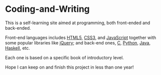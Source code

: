 # Coding-and-Writing

This is a self-learning site aimed at programming, both front-ended and back-ended. 

Front-end languages includes [HTML5](</HTML5/THE BOOK ON HTML5.md>), [CSS3](</CSS3/THE BOOK ON CSS3.md>), 
and [JavaScript](</JavaScript/THE BOOK ON JAVASCRIPT.md>) together with some popular libraries like 
[jQuery](</jQuery/THE BOOK ON JQUERY.md>); 
and back-end ones, [C](</C/THE BOOK ON C.md>), [Python](</Python/THE BOOK ON PYTHON.md>), 
[Java](</Java/THE BOOK ON JAVA.md>), [Haskell](</Haskell/THE BOOK ON HASKELL.md>), etc.

Each one is based on a specific book of introductory level.

Hope I can keep on and finish this project in less than one year!
